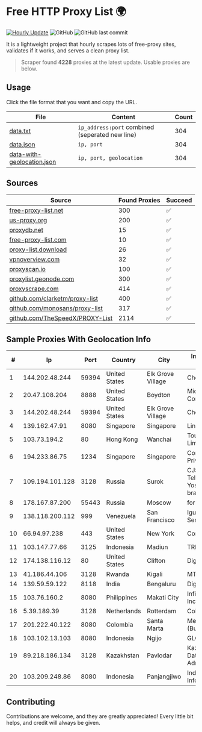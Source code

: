 
# Free HTTP Proxy List 🌍

[![Hourly Update](https://github.com/mertguvencli/http-proxy-list/actions/workflows/main.yml/badge.svg?branch=main)](https://github.com/mertguvencli/http-proxy-list/actions/workflows/main.yml)
![GitHub](https://img.shields.io/github/license/mertguvencli/http-proxy-list)
![GitHub last commit](https://img.shields.io/github/last-commit/mertguvencli/http-proxy-list)

It is a lightweight project that hourly scrapes lots of free-proxy sites, validates if it works, and serves a clean proxy list.


> Scraper found **4228** proxies at the latest update. Usable proxies are below.

## Usage

Click the file format that you want and copy the URL.


|File|Content|Count|
|----|-------|-----|
|[data.txt](https://raw.githubusercontent.com/mertguvencli/http-proxy-list/main/proxy-list/data.txt)|`ip_address:port` combined (seperated new line)|304|
|[data.json](https://raw.githubusercontent.com/mertguvencli/http-proxy-list/main/proxy-list/data.json)|`ip, port`|304|
|[data-with-geolocation.json](https://raw.githubusercontent.com/mertguvencli/http-proxy-list/main/proxy-list/data-with-geolocation.json)|`ip, port, geolocation`|304|

## Sources

|Source|Found Proxies|Succeed|
|------|-------------|-------|
|[free-proxy-list.net](https://free-proxy-list.net)|300|✅|
|[us-proxy.org](https://www.us-proxy.org)|200|✅|
|[proxydb.net](http://proxydb.net)|15|✅|
|[free-proxy-list.com](https://free-proxy-list.com/?page=&port=&type%5B%5D=http&type%5B%5D=https&up_time=0&search=Search)|10|✅|
|[proxy-list.download](https://www.proxy-list.download/HTTP)|26|✅|
|[vpnoverview.com](https://vpnoverview.com/privacy/anonymous-browsing/free-proxy-servers)|32|✅|
|[proxyscan.io](https://www.proxyscan.io)|100|✅|
|[proxylist.geonode.com](https://proxylist.geonode.com/api/proxy-list?limit=300&page=1&sort_by=lastChecked&sort_type=desc&protocols=http,https)|300|✅|
|[proxyscrape.com](https://api.proxyscrape.com/v2/?request=displayproxies&protocol=http&timeout=10000&country=all&ssl=all&anonymity=all)|414|✅|
|[github.com/clarketm/proxy-list](https://raw.githubusercontent.com/clarketm/proxy-list/master/proxy-list-raw.txt)|400|✅|
|[github.com/monosans/proxy-list](https://raw.githubusercontent.com/monosans/proxy-list/main/proxies/http.txt)|317|✅|
|[github.com/TheSpeedX/PROXY-List](https://raw.githubusercontent.com/TheSpeedX/PROXY-List/master/http.txt)|2114|✅|


## Sample Proxies With Geolocation Info

|#|Ip|Port|Country|City|Internet Service Provider|
|-|--|----|-------|----|-------------------------|
|1|144.202.48.244|59394|United States|Elk Grove Village|Choopa|
|2|20.47.108.204|8888|United States|Boydton|Microsoft Corporation|
|3|144.202.48.244|59394|United States|Elk Grove Village|Choopa|
|4|139.162.47.91|8080|Singapore|Singapore|Linode, LLC|
|5|103.73.194.2|80|Hong Kong|Wanchai|TouchPal HK Co., Limited|
|6|194.233.86.75|1234|Singapore|Singapore|Contabo Asia Private Limited|
|7|109.194.101.128|3128|Russia|Surok|CJSC "ER-Telecom Holding" Yoshkar-Ola branch|
|8|178.167.87.200|55443|Russia|Moscow|for Flex Ltd|
|9|138.118.200.112|999|Venezuela|San Francisco|Iguana Network Services C.A.|
|10|66.94.97.238|443|United States|New York|Contabo Inc.|
|11|103.147.77.66|3125|Indonesia|Madiun|TRIDATA|
|12|174.138.116.12|80|United States|Clifton|DigitalOcean, LLC|
|13|41.186.44.106|3128|Rwanda|Kigali|MTN Rwandacell|
|14|139.59.59.122|8118|India|Bengaluru|DigitalOcean|
|15|103.76.160.2|8080|Philippines|Makati City|Infinivan Incorporated|
|16|5.39.189.39|3128|Netherlands|Rotterdam|ColoCenter b.v.|
|17|201.222.40.122|8080|Colombia|Santa Marta|Megaport (Bulgaria) EAD|
|18|103.102.13.103|8080|Indonesia|Ngijo|GLOBALMEDIANET|
|19|89.218.186.134|3128|Kazakhstan|Pavlodar|Kazakhtelecom Data Network Administration|
|20|103.209.248.86|8080|Indonesia|Panjangjiwo|Indonesia Network Information Center|



## Contributing

Contributions are welcome, and they are greatly appreciated! Every
little bit helps, and credit will always be given.

